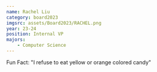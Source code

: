 ```yaml
---
name: Rachel Liu
category: board2023
imgsrc: assets/Board2023/RACHEL.png
year: 23-24
position: Internal VP
majors:
    - Computer Science
---
```


Fun Fact: "I refuse to eat yellow or orange colored candy"
